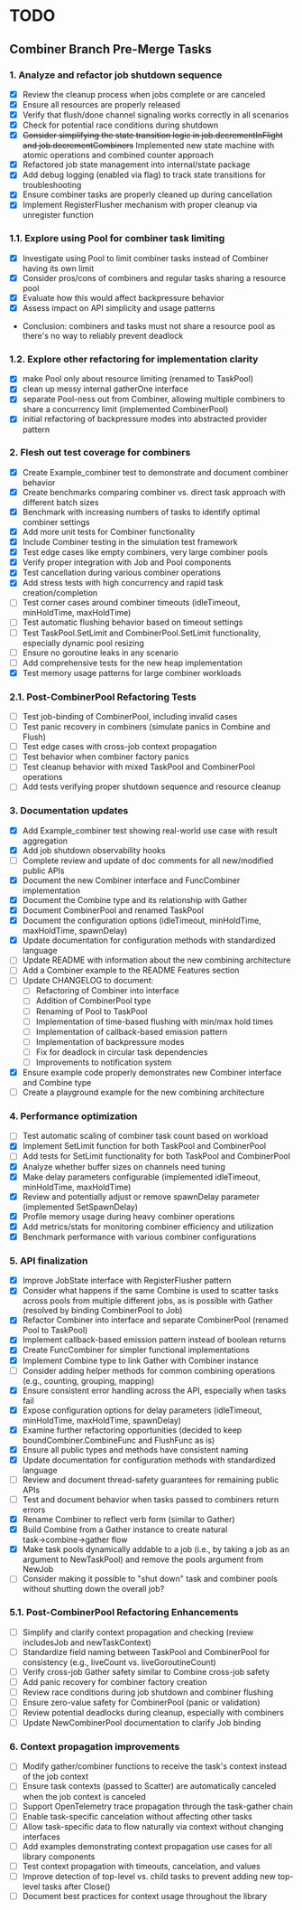 # TODO

## Combiner Branch Pre-Merge Tasks

### 1. Analyze and refactor job shutdown sequence
- [x] Review the cleanup process when jobs complete or are canceled
- [x] Ensure all resources are properly released
- [x] Verify that flush/done channel signaling works correctly in all scenarios
- [x] Check for potential race conditions during shutdown
- [x] ~~Consider simplifying the state transition logic in job.decrementInFlight and job.decrementCombiners~~ Implemented new state machine with atomic operations and combined counter approach
- [x] Refactored job state management into internal/state package
- [x] Add debug logging (enabled via flag) to track state transitions for troubleshooting
- [x] Ensure combiner tasks are properly cleaned up during cancellation 
- [x] Implement RegisterFlusher mechanism with proper cleanup via unregister function

### 1.1. Explore using Pool for combiner task limiting
- [x] Investigate using Pool to limit combiner tasks instead of Combiner having its own limit
- [x] Consider pros/cons of combiners and regular tasks sharing a resource pool
- [x] Evaluate how this would affect backpressure behavior
- [x] Assess impact on API simplicity and usage patterns
- Conclusion: combiners and tasks must not share a resource pool as there's no way to reliably prevent deadlock

### 1.2. Explore other refactoring for implementation clarity
- [x] make Pool only about resource limiting (renamed to TaskPool)
- [x] clean up messy internal gatherOne interface
- [x] separate Pool-ness out from Combiner, allowing multiple combiners to share a concurrency limit (implemented CombinerPool)
- [x] initial refactoring of backpressure modes into abstracted provider pattern

### 2. Flesh out test coverage for combiners
- [x] Create Example_combiner test to demonstrate and document combiner behavior
- [x] Create benchmarks comparing combiner vs. direct task approach with different batch sizes
- [x] Benchmark with increasing numbers of tasks to identify optimal combiner settings
- [x] Add more unit tests for Combiner functionality
- [x] Include Combiner testing in the simulation test framework
- [x] Test edge cases like empty combiners, very large combiner pools
- [x] Verify proper integration with Job and Pool components
- [x] Test cancellation during various combiner operations
- [x] Add stress tests with high concurrency and rapid task creation/completion
- [ ] Test corner cases around combiner timeouts (idleTimeout, minHoldTime, maxHoldTime)
- [ ] Test automatic flushing behavior based on timeout settings
- [ ] Test TaskPool.SetLimit and CombinerPool.SetLimit functionality, especially dynamic pool resizing
- [ ] Ensure no goroutine leaks in any scenario
- [ ] Add comprehensive tests for the new heap implementation
- [x] Test memory usage patterns for large combiner workloads

### 2.1. Post-CombinerPool Refactoring Tests
- [ ] Test job-binding of CombinerPool, including invalid cases
- [ ] Test panic recovery in combiners (simulate panics in Combine and Flush)
- [ ] Test edge cases with cross-job context propagation
- [ ] Test behavior when combiner factory panics
- [ ] Test cleanup behavior with mixed TaskPool and CombinerPool operations
- [ ] Add tests verifying proper shutdown sequence and resource cleanup

### 3. Documentation updates
- [x] Add Example_combiner test showing real-world use case with result aggregation
- [x] Add job shutdown observability hooks
- [ ] Complete review and update of doc comments for all new/modified public APIs
- [x] Document the new Combiner interface and FuncCombiner implementation
- [x] Document the Combine type and its relationship with Gather
- [x] Document CombinerPool and renamed TaskPool
- [x] Document the configuration options (idleTimeout, minHoldTime, maxHoldTime, spawnDelay)
- [x] Update documentation for configuration methods with standardized language
- [ ] Update README with information about the new combining architecture
- [ ] Add a Combiner example to the README Features section
- [ ] Update CHANGELOG to document:
  - [ ] Refactoring of Combiner into interface
  - [ ] Addition of CombinerPool type
  - [ ] Renaming of Pool to TaskPool
  - [ ] Implementation of time-based flushing with min/max hold times
  - [ ] Implementation of callback-based emission pattern
  - [ ] Implementation of backpressure modes
  - [ ] Fix for deadlock in circular task dependencies
  - [ ] Improvements to notification system
- [x] Ensure example code properly demonstrates new Combiner interface and Combine type
- [ ] Create a playground example for the new combining architecture

### 4. Performance optimization
- [ ] Test automatic scaling of combiner task count based on workload
- [x] Implement SetLimit function for both TaskPool and CombinerPool
- [ ] Add tests for SetLimit functionality for both TaskPool and CombinerPool
- [x] Analyze whether buffer sizes on channels need tuning
- [x] Make delay parameters configurable (implemented idleTimeout, minHoldTime, maxHoldTime)
- [x] Review and potentially adjust or remove spawnDelay parameter (implemented SetSpawnDelay)
- [x] Profile memory usage during heavy combiner operations
- [x] Add metrics/stats for monitoring combiner efficiency and utilization
- [x] Benchmark performance with various combiner configurations

### 5. API finalization
- [x] Improve JobState interface with RegisterFlusher pattern
- [x] Consider what happens if the same Combine is used to scatter tasks across pools from multiple different jobs, as is possible with Gather (resolved by binding CombinerPool to Job)
- [x] Refactor Combiner into interface and separate CombinerPool (renamed Pool to TaskPool)
- [x] Implement callback-based emission pattern instead of boolean returns
- [x] Create FuncCombiner for simpler functional implementations
- [x] Implement Combine type to link Gather with Combiner instance
- [ ] Consider adding helper methods for common combining operations (e.g., counting, grouping, mapping)
- [x] Ensure consistent error handling across the API, especially when tasks fail
- [x] Expose configuration options for delay parameters (idleTimeout, minHoldTime, maxHoldTime, spawnDelay)
- [x] Examine further refactoring opportunities (decided to keep boundCombiner.CombineFunc and FlushFunc as is)
- [x] Ensure all public types and methods have consistent naming
- [x] Update documentation for configuration methods with standardized language
- [ ] Review and document thread-safety guarantees for remaining public APIs
- [ ] Test and document behavior when tasks passed to combiners return errors
- [x] Rename Combiner to reflect verb form (similar to Gather)
- [x] Build Combine from a Gather instance to create natural task→combine→gather flow
- [x] Make task pools dynamically addable to a job (i.e., by taking a job as an argument to NewTaskPool) and remove the pools argument from NewJob
- [ ] Consider making it possible to "shut down" task and combiner pools without shutting down the overall job?

### 5.1. Post-CombinerPool Refactoring Enhancements
- [ ] Simplify and clarify context propagation and checking (review includesJob and newTaskContext)
- [ ] Standardize field naming between TaskPool and CombinerPool for consistency (e.g., liveCount vs. liveGoroutineCount)
- [ ] Verify cross-job Gather safety similar to Combine cross-job safety
- [ ] Add panic recovery for combiner factory creation
- [ ] Review race conditions during job shutdown and combiner flushing
- [ ] Ensure zero-value safety for CombinerPool (panic or validation)
- [ ] Review potential deadlocks during cleanup, especially with combiners
- [ ] Update NewCombinerPool documentation to clarify Job binding

### 6. Context propagation improvements
- [ ] Modify gather/combiner functions to receive the task's context instead of the job context
- [ ] Ensure task contexts (passed to Scatter) are automatically canceled when the job context is canceled
- [ ] Support OpenTelemetry trace propagation through the task-gather chain
- [ ] Enable task-specific cancelation without affecting other tasks
- [ ] Allow task-specific data to flow naturally via context without changing interfaces
- [ ] Add examples demonstrating context propagation use cases for all library components
- [ ] Test context propagation with timeouts, cancelation, and values
- [ ] Improve detection of top-level vs. child tasks to prevent adding new top-level tasks after Close()
- [ ] Document best practices for context usage throughout the library
